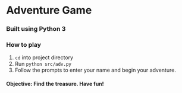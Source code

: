 # Adventure Game

### Built using Python 3

### How to play

1. `cd` into project directory
2. Run `python src/adv.py`
3. Follow the prompts to enter your name and begin your adventure.

#### Objective: Find the treasure. Have fun!
